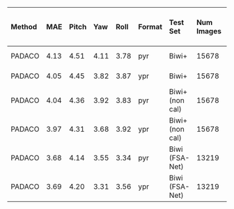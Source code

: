 |  Method | MAE | Pitch | Yaw | Roll | Format | Test Set | Num Images | Training Set | Crop | Unsup. Training on Test Set | Calibrated Biwi |
| :--- | :--- | :--- | :--- | :--- | :--- | :--- | :--- | :--- | :--- | :--- | :--- |
|  PADACO | 4.13 | 4.51 | 4.11 | 3.78 | pyr | Biwi+ | 15678 | SynHead++ | Biwi+ (DLIB+manual) | ✔ | ✔ |
|  PADACO | 4.05 | 4.45 | 3.82 | 3.87 | ypr | Biwi+ | 15678 | SynHead++ | Biwi+ (DLIB+manual) | ✔ | ✔ |
|  PADACO | 4.04 | 4.36 | 3.92 | 3.83 | pyr | Biwi+ (non cal) | 15678 | SynHead++ | Biwi+ (DLIB+manual) | ✔ | ✖ |
|  PADACO | 3.97 | 4.31 | 3.68 | 3.92 | ypr | Biwi+ (non cal) | 15678 | SynHead++ | Biwi+ (DLIB+manual) | ✔ | ✖ |
|  PADACO | 3.68 | 4.14 | 3.55 | 3.34 | pyr | Biwi (FSA-Net) | 13219 | SynHead++ | Biwi+ (DLIB+manual) | ✔ | ✖ |
|  PADACO | 3.69 | 4.20 | 3.31 | 3.56 | ypr | Biwi (FSA-Net) | 13219 | SynHead++ | Biwi+ (DLIB+manual) | ✔ | ✖ |
